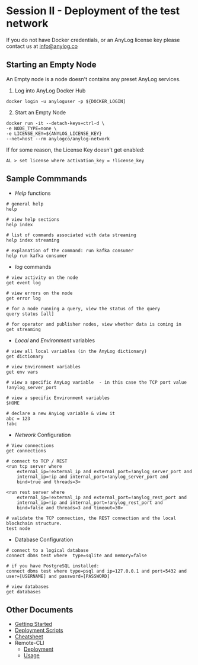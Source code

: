 # Session II - Deployment of the test network

If you do not have Docker credentials, or an AnyLog license key please contact us at [info@anylog.co](mailto:info@anylog.co) 

## Starting an Empty Node 
An Empty node is a node doesn't contains any preset AnyLog services. 

1. Log into AnyLog Docker Hub
```
docker login -u anyloguser -p ${DOCKER_LOGIN]
```

2. Start an Empty Node
```
docker run -it --detach-keys=ctrl-d \
-e NODE_TYPE=none \
-e LICENSE_KEY=${ANYLOG_LICENSE_KEY} 
--net=host --rm anylogco/anylog-network
```


If for some reason, the License Key doesn't get enabled: 
```
AL > set license where activation_key = !license_key
```

## Sample Commmands

* _Help_ functions 
```
# general help 
help

# view help sections
help index

# list of commands associated with data streaming
help index streaming

# explanation of the command: run kafka consumer
help run kafka consumer
```

* _log_ commands
```
# view activity on the node 
get event log 

# view errors on the node 
get error log 

# for a node running a query, view the status of the query
query status [all]

# for operator and publisher nodes, view whether data is coming in 
get streaming
```

* _Local_ and _Environment_ variables
```
# view all local variables (in the AnyLog dictionary)
get dictionary 

# view Environment variables
get env vars 

# view a specific AnyLog variable  - in this case the TCP port value 
!anylog_server_port

# view a specific Environment variables
$HOME

# declare a new AnyLog variable & view it
abc = 123
!abc
```

* _Network_ Configuration 
```
# View connections 
get connections 

# connect to TCP / REST 
<run tcp server where
    external_ip=!external_ip and external_port=!anylog_server_port and
    internal_ip=!ip and internal_port=!anylog_server_port and
    bind=true and threads=3>

<run rest server where
    external_ip=!external_ip and external_port=!anylog_rest_port and
    internal_ip=!ip and internal_port=!anylog_rest_port and
    bind=false and threads=3 and timeout=30>

# validate the TCP connection, the REST connection and the local blockchain structure.
test node 
```

* Database  Configuration 
```
# connect to a logical database 
connect dbms test where  type=sqlite and memory=false 

# if you have PostgreSQL installed: 
connect dbms test where type=psql and ip=127.0.0.1 and port=5432 and user=[USERNAME] and password=[PASSWORD]

# view databases 
get databases
```
## Other Documents
* [Getting Started](../getting%20started.md)
* [Deployment Scripts](../deployments/deploying_node.md)
* [Cheatsheet](../deployments/Support/cheatsheet.md)
* Remote-CLI
  * [Deployment](../deployments/Support/Remote-CLI.md)
  * [Usage](../northbound%20connectors/remote_cli.md) 


